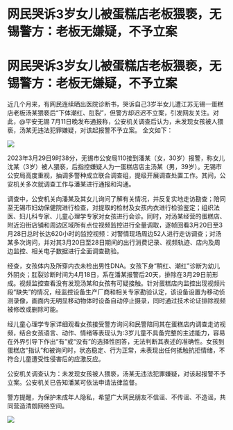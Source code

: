 # 网民哭诉3岁女儿被蛋糕店老板猥亵，无锡警方：老板无嫌疑，不予立案

# 网民哭诉3岁女儿被蛋糕店老板猥亵，无锡警方：老板无嫌疑，不予立案

近几个月来，有网民连续晒出医院诊断书，哭诉自己3岁半女儿遭江苏无锡一蛋糕店老板汤某猥亵后“下体潮红、肛裂”，但警方却迟迟不立案，引发网友关注。对此，@平安无锡
7月11日晚发布通报称，公安机关调查后认为，未发现女孩被人猥亵，汤某无违法犯罪嫌疑，对该起报警不予立案。 全文如下：

![](https://inews.gtimg.com/newsapp_bt/0/15813379532/1000)

2023年3月29日9时38分，无锡市公安局110接到潘某（女，30岁）报警，称女儿沈某（3岁）被人猥亵，后指控嫌疑人为一蛋糕店店主汤某（男，39岁）。无锡市公安局高度重视，抽调多警种成立联合调查组，提级开展调查处置工作。其间，公安机关多次就调查工作与潘某进行通报和沟通。

调查中，公安机关向潘某及其女儿询问了解有关情况，并反复实地走访勘查；陪同至无锡市妇幼保健院进行检查，对提取的检材及女孩内衣进行检验鉴定；组织法医、妇儿科专家、儿童心理学专家对女孩进行会诊。同时，对汤某经营的蛋糕店、附近沿街店铺和周边区域所有点位视频监控进行全量调取，逐帧回看3月20日至3月28日总时长达620小时的监控视频：对警情现场周边52人进行走访调查；对汤某多次询问，并对其3月20日至28日期间的出行消费记录、视频轨迹、店内及周边监控、相关电子数据进行全面调查勘验。

经查，女孩体内及所穿内衣未检出男性DNA。女孩下身“稍红、潮红”诊断为幼儿外阴炎；肛裂诊断时间为4月18日，系在潘某报警后20天，排除在3月29日前形成。视频监控查看没有发现汤某和女孩有可疑接触。针对蛋糕店内监控出现视频片段“缺失”的情况，经监控设备生产厂商和相关专家勘验认定，该设备设置为移动侦测录像，画面内无明显移动物体时设备自动停止摄录，同时通过技术论证排除视频被修改或删除可能。

经儿童心理学专家详细观看女孩接受警方询问和民警陪同其在蛋糕店内调查走访视频，结合女孩语言、动作、情绪等表现认为:3岁儿童不具备完整的主述能力，容易在外界引导下作出“有”或“没有”的选择性回答，无法判断其表述的准确性。女孩到蛋糕店“指认”和被询问时，状态稳定、行为正常，未表现出任何抵触抗拒情绪，不符合儿童遭受性侵害后的应激反应。

公安机关调查认为：未发现女孩被人猥亵，汤某无违法犯罪嫌疑，对该起报警不予立案。公安机关已告知潘某可依法申请法律监督。

警方提醒，为保护未成年人隐私，希望广大网民朋友不信谣、不传谣、不造谣，共同营造清朗网络空间。

![](https://inews.gtimg.com/newsapp_match/0/15813379533/0)

